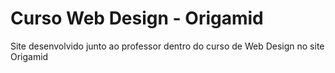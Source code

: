 # Curso Web Design - Origamid
 
Site desenvolvido junto ao professor dentro do curso de Web Design no site Origamid
